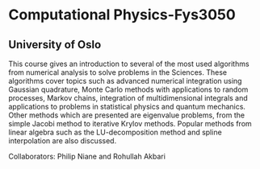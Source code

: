 # Computational Physics-Fys3050
## University of Oslo

This course gives an introduction to several of the most used algorithms from numerical analysis to solve problems in the Sciences. 
These algorithms cover topics such as advanced numerical integration using Gaussian quadrature, Monte Carlo methods with applications to random processes, Markov chains, integration of multidimensional integrals and applications to problems in statistical physics and quantum mechanics. Other methods which are presented are eigenvalue problems, from the simple Jacobi method to iterative Krylov methods. Popular methods from linear algebra such as the LU-decomposition method and spline interpolation are also discussed. 

Collaborators: Philip Niane and Rohullah Akbari

